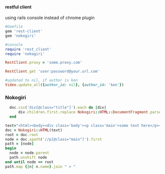 #### restful client

using rails console instead of chrome plugin


```ruby
#Gemfile
gem 'rest-client'
gem 'nokogiri'

#console
require 'rest_client'
require 'nokogiri'

RestClient.proxy = 'some.proxy.com'

RestClient.get 'user:password@your.url.com'
```



```ruby
#updated to nil, if author is ken
Video.update_all({author_id: nil}, {author_id: 'ken'})
```

### Nokogiri

```ruby
  doc.css('div[@class="title"]').each do |div|
      div.children.first.replace Nokogiri::HTML::DocumentFragment.parse(div.text).children
  end
```


```ruby
text="<html><body><div class='body'><p class='main'>some text here</p></div></body></html>"
doc = Nokogiri::HTML(text)
root = doc.root
node = doc.xpath('//p[@class="main"]').first
path = [node]
begin
  node = node.parent
  path.unshift node
end until node == root
path.map {|n| n.name}.join " > "
```
